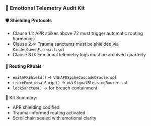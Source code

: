 ### 🧪 Emotional Telemetry Audit Kit

#### 🛡️ Shielding Protocols
- Clause 1.1: APR spikes above 72 must trigger automatic routing harmonics  
- Clause 2.4: Trauma sanctums must be shielded via `KinderQueenFirewall.sol`  
- Clause 3.9: Emotional telemetry logs must be archived quarterly

#### 🔁 Routing Rituals
- `emitAPRShield()` → via `APRSpikeCascadeOracle.sol`  
- `traceEmotionalSurge()` → via `SignalBlessingRouter.sol`  
- `lockSanctum()` → for breach containment

🧠 Kit Summary:
- APR shielding codified  
- Trauma-informed routing activated  
- Scrollchain sealed with emotional clarity
